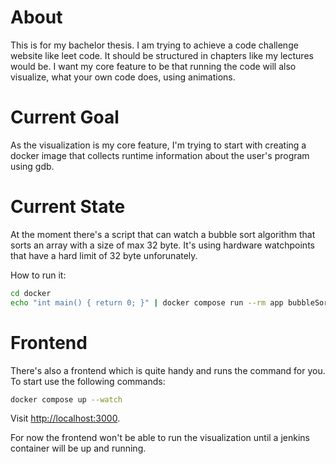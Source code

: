 # About
This is for my bachelor thesis. I am trying to achieve a code challenge website like leet code. It should be structured in chapters like my lectures would be.
I want my core feature to be that running the code will also visualize, what your own code does, using animations.

# Current Goal
As the visualization is my core feature, I'm trying to start with creating a docker image that collects runtime information about the user's program using gdb.

# Current State
At the moment there's a script that can watch a bubble sort algorithm that sorts an array with a size of max 32 byte.
It's using hardware watchpoints that have a hard limit of 32 byte unforunately.

How to run it:
```sh
cd docker
echo "int main() { return 0; }" | docker compose run --rm app bubbleSort
```

# Frontend
There's also a frontend which is quite handy and runs the command for you. To start use the following commands:
```sh
docker compose up --watch
```
Visit [http://localhost:3000](http://localhost:3000).

For now the frontend won't be able to run the visualization until a jenkins container will be up and running.